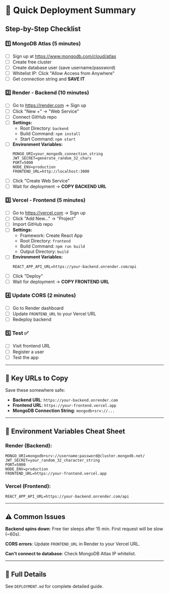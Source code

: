 # 🚀 Quick Deployment Summary

## Step-by-Step Checklist

### 1️⃣ MongoDB Atlas (5 minutes)
- [ ] Sign up at https://www.mongodb.com/cloud/atlas
- [ ] Create free cluster
- [ ] Create database user (save username/password)
- [ ] Whitelist IP: Click "Allow Access from Anywhere"
- [ ] Get connection string and **SAVE IT**

### 2️⃣ Render - Backend (10 minutes)
- [ ] Go to https://render.com → Sign up
- [ ] Click "New +" → "Web Service"
- [ ] Connect GitHub repo
- [ ] **Settings:**
  - Root Directory: `backend`
  - Build Command: `npm install`
  - Start Command: `npm start`
- [ ] **Environment Variables:**
  ```
  MONGO_URI=your_mongodb_connection_string
  JWT_SECRET=generate_random_32_chars
  PORT=5000
  NODE_ENV=production
  FRONTEND_URL=http://localhost:3000
  ```
- [ ] Click "Create Web Service"
- [ ] Wait for deployment → **COPY BACKEND URL**

### 3️⃣ Vercel - Frontend (5 minutes)
- [ ] Go to https://vercel.com → Sign up
- [ ] Click "Add New..." → "Project"
- [ ] Import GitHub repo
- [ ] **Settings:**
  - Framework: Create React App
  - Root Directory: `frontend`
  - Build Command: `npm run build`
  - Output Directory: `build`
- [ ] **Environment Variables:**
  ```
  REACT_APP_API_URL=https://your-backend.onrender.com/api
  ```
- [ ] Click "Deploy"
- [ ] Wait for deployment → **COPY FRONTEND URL**

### 4️⃣ Update CORS (2 minutes)
- [ ] Go to Render dashboard
- [ ] Update `FRONTEND_URL` to your Vercel URL
- [ ] Redeploy backend

### 5️⃣ Test ✅
- [ ] Visit frontend URL
- [ ] Register a user
- [ ] Test the app

---

## 🔑 Key URLs to Copy

Save these somewhere safe:

- **Backend URL**: `https://your-backend.onrender.com`
- **Frontend URL**: `https://your-frontend.vercel.app`
- **MongoDB Connection String**: `mongodb+srv://...`

---

## 📝 Environment Variables Cheat Sheet

### Render (Backend):
```
MONGO_URI=mongodb+srv://username:password@cluster.mongodb.net/
JWT_SECRET=your_random_32_character_string
PORT=5000
NODE_ENV=production
FRONTEND_URL=https://your-frontend.vercel.app
```

### Vercel (Frontend):
```
REACT_APP_API_URL=https://your-backend.onrender.com/api
```

---

## ⚠️ Common Issues

**Backend spins down**: Free tier sleeps after 15 min. First request will be slow (~60s).

**CORS errors**: Update `FRONTEND_URL` in Render to your Vercel URL.

**Can't connect to database**: Check MongoDB Atlas IP whitelist.

---

## 📖 Full Details

See `DEPLOYMENT.md` for complete detailed guide.
